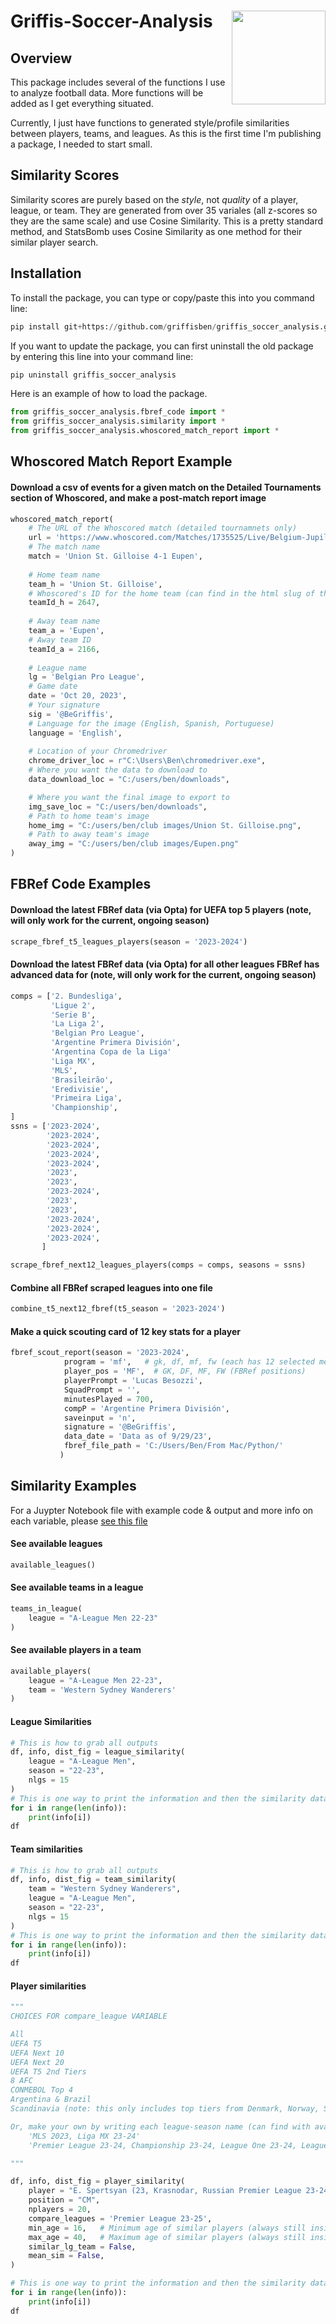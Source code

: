 # Griffis-Soccer-Analysis <img src="images/Ben Logo Round.png" align="right" width="150" height="150"/>

## Overview

This package includes several of the functions I use to analyze football data. More functions will be added as I get everything situated.

Currently, I just have functions to generated style/profile similarities between players, teams, and leagues. As this is the first time I'm publishing a package, I needed to start small.

## Similarity Scores

Similarity scores are purely based on the *style*, not *quality* of a player, league, or team. They are generated from over 35 variales (all z-scores so they are the same scale) and use Cosine Similarity. This is a pretty standard method, and StatsBomb uses Cosine Similarity as one method for their similar player search.

## Installation

To install the package, you can type or copy/paste this into you command line:

``` python
pip install git+https://github.com/griffisben/griffis_soccer_analysis.git
```
If you want to update the package, you can first uninstall the old package by entering this line into your command line:
``` python
pip uninstall griffis_soccer_analysis
```

Here is an example of how to load the package.
``` python
from griffis_soccer_analysis.fbref_code import *
from griffis_soccer_analysis.similarity import *
from griffis_soccer_analysis.whoscored_match_report import *
```
## Whoscored Match Report Example

#### Download a csv of events for a given match on the Detailed Tournaments section of Whoscored, and make a post-match report image
``` python
whoscored_match_report(
    # The URL of the Whoscored match (detailed tournamnets only)
    url = 'https://www.whoscored.com/Matches/1735525/Live/Belgium-Jupiler-Pro-League-2023-2024-Union-St-Gilloise-Eupen',
    # The match name
    match = 'Union St. Gilloise 4-1 Eupen',
    
    # Home team name
    team_h = 'Union St. Gilloise',
    # Whoscored's ID for the home team (can find in the html slug of the team's page)
    teamId_h = 2647,
    
    # Away team name
    team_a = 'Eupen',
    # Away team ID
    teamId_a = 2166,
    
    # League name
    lg = 'Belgian Pro League',
    # Game date
    date = 'Oct 20, 2023',
    # Your signature
    sig = '@BeGriffis',
    # Language for the image (English, Spanish, Portuguese)
    language = 'English',
    
    # Location of your Chromedriver
    chrome_driver_loc = r"C:\Users\Ben\chromedriver.exe",
    # Where you want the data to download to
    data_download_loc = "C:/users/ben/downloads",

    # Where you want the final image to export to
    img_save_loc = "C:/users/ben/downloads",
    # Path to home team's image
    home_img = "C:/users/ben/club images/Union St. Gilloise.png",
    # Path to away team's image
    away_img = "C:/users/ben/club images/Eupen.png"
)
```

## FBRef Code Examples

#### Download the latest FBRef data (via Opta) for UEFA top 5 players (note, will only work for the current, ongoing season)
``` python
scrape_fbref_t5_leagues_players(season = '2023-2024')
```

#### Download the latest FBRef data (via Opta) for all other leagues FBRef has advanced data for (note, will only work for the current, ongoing season)
``` python
comps = ['2. Bundesliga',
         'Ligue 2',
         'Serie B',
         'La Liga 2',
         'Belgian Pro League',
         'Argentine Primera División',
         'Argentina Copa de la Liga'
         'Liga MX',
         'MLS',
         'Brasileirão',
         'Eredivisie',
         'Primeira Liga',
         'Championship',
]
ssns = ['2023-2024',
        '2023-2024',
        '2023-2024',
        '2023-2024',
        '2023-2024',
        '2023',
        '2023',
        '2023-2024',
        '2023',
        '2023',
        '2023-2024',
        '2023-2024',
        '2023-2024',
       ]

scrape_fbref_next12_leagues_players(comps = comps, seasons = ssns)
```

#### Combine all FBRef scraped leagues into one file
``` python
combine_t5_next12_fbref(t5_season = '2023-2024')
```


#### Make a quick scouting card of 12 key stats for a player
``` python
fbref_scout_report(season = '2023-2024',
            program = 'mf',   # gk, df, mf, fw (each has 12 selected metrics for the position)
            player_pos = 'MF',  # GK, DF, MF, FW (FBRef positions)
            playerPrompt = 'Lucas Besozzi',
            SquadPrompt = '',
            minutesPlayed = 700,
            compP = 'Argentine Primera División',
            saveinput = 'n',
            signature = '@BeGriffis',
            data_date = 'Data as of 9/29/23',
            fbref_file_path = 'C:/Users/Ben/From Mac/Python/'
           )
```

## Similarity Examples
For a Juypter Notebook file with example code & output and more info on each variable, please [see this file](https://github.com/griffisben/griffis_soccer_analysis/blob/main/griffis_soccer_analysis%20examples.ipynb)

#### See available leagues
```Python
available_leagues()
```
#### See available teams in a league
```Python
teams_in_league(
    league = "A-League Men 22-23"
)
```
#### See available players in a team
```Python
available_players(
    league = "A-League Men 22-23",
    team = 'Western Sydney Wanderers'
)
```
#### League Similarities
```Python
# This is how to grab all outputs
df, info, dist_fig = league_similarity(
    league = "A-League Men",
    season = "22-23",
    nlgs = 15
)
# This is one way to print the information and then the similarity dataframe
for i in range(len(info)):
    print(info[i])
df
```
#### Team similarities
```Python
# This is how to grab all outputs
df, info, dist_fig = team_similarity(
    team = "Western Sydney Wanderers",
    league = "A-League Men",
    season = "22-23",
    nlgs = 15
)
# This is one way to print the information and then the similarity dataframe
for i in range(len(info)):
    print(info[i])
df
```
#### Player similarities
```Python
"""
CHOICES FOR compare_league VARIABLE

All
UEFA T5
UEFA Next 10
UEFA Next 20
UEFA T5 2nd Tiers
8 AFC
CONMEBOL Top 4
Argentina & Brazil
Scandinavia (note: this only includes top tiers from Denmark, Norway, Sweden, and Finland)

Or, make your own by writing each league-season name (can find with available_leagues()) separated by a space & comma:
    'MLS 2023, Liga MX 23-24'
    'Premier League 23-24, Championship 23-24, League One 23-24, League Two 23-24'

"""

df, info, dist_fig = player_similarity(
    player = "E. Spertsyan (23, Krasnodar, Russian Premier League 23-24)",
    position = "CM",
    nplayers = 20,
    compare_leagues = 'Premier League 23-25',
    min_age = 16,   # Minimum age of similar players (always still inside the top 5%)
    max_age = 40,   # Maximum age of similar players (always still inside the top 5%)
    similar_lg_team = False,
    mean_sim = False,
)

# This is one way to print the information and then the similarity dataframe
for i in range(len(info)):
    print(info[i])
df
```
